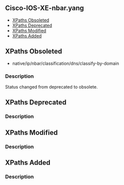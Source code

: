 ## Cisco-IOS-XE-nbar.yang


- [XPaths Obsoleted](#xpaths-obsoleted)
- [XPaths Deprecated](#xpaths-deprecated)
- [XPaths Modified](#xpaths-modified)
- [XPaths Added](#xpaths-added)

## XPaths Obsoleted

- native/ip/nbar/classification/dns/classify-by-domain

### Description

Status changed from deprecated to obsolete.

## XPaths Deprecated

### Description

## XPaths Modified

### Description

## XPaths Added

### Description
